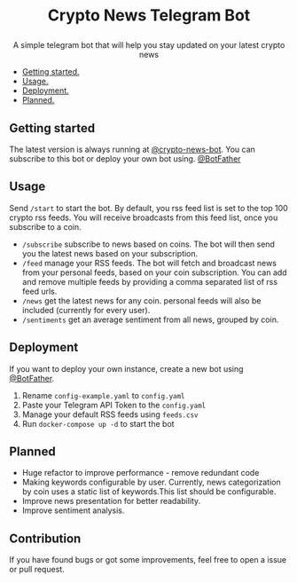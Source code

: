 # <p align="center"> Crypto News Telegram Bot

<p align="center"> A simple telegram bot that will help you stay updated on your latest crypto news 

* [Getting started.](#getting-started)
* [Usage.](#usage)
* [Deployment.](#deployment)
* [Planned.](#planned)



## Getting started
The latest version is always running at [@crypto-news-bot](https://t.me/crypstream_bot). You can subscribe to this bot or deploy your own bot using. [@BotFather](https://t.me/BotFather)

## Usage
Send ``/start`` to start the bot. By default, you rss feed list is set to the top 100 crypto rss feeds.
You will receive broadcasts from this feed list, once you subscribe to a coin. 
* ``/subscribe``  subscribe to news based on coins. The bot will then send you the latest news based on your subscription. 
* ``/feed`` manage your RSS feeds. The bot will fetch and broadcast news from your personal feeds, based on your coin subscription.
You can add and remove multiple feeds by providing a comma separated list of rss feed urls.
* ``/news`` get the latest news for any coin. personal feeds will also be included (currently for every user).
* ``/sentiments`` get an average sentiment from all news, grouped by coin. 

   
## Deployment 
If you want to deploy your own instance, create a new bot using [@BotFather](https://t.me/BotFather). 
1. Rename `config-example.yaml` to `config.yaml`
2. Paste your Telegram API Token to the `config.yaml`
3. Manage your default RSS feeds using `feeds.csv` 
4. Run `docker-compose up -d` to start the bot

## Planned 
* Huge refactor to improve performance - remove redundant code
* Making keywords configurable by user. Currently, news categorization by coin uses a static list of keywords.This list should be configurable.
* Improve news presentation for better readability.
* Improve sentiment analysis. 

## Contribution 
If you have found bugs or got some improvements, feel free to open a issue or pull request. 